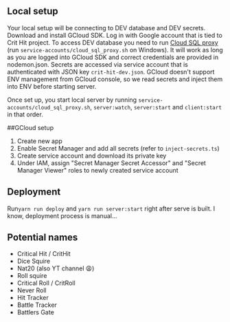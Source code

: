 ## Local setup
Your local setup will be connecting to DEV database and DEV secrets. Download and install GCloud SDK. Log in with Google account that is tied to Crit Hit project. To access DEV database you need to run [Cloud SQL proxy](https://cloud.google.com/sql/docs/mysql/sql-proxy) (run `service-accounts/cloud_sql_proxy.sh` on Windows). It will work as long as you are logged into GCloud SDK and correct credentials are provided in nodemon.json. Secrets are accessed via service account that is authenticated with JSON key `crit-hit-dev.json`. GCloud doesn't support ENV management from GCloud console, so we read secrets and inject them into ENV before starting server.

Once set up, you start local server by running `service-accounts/cloud_sql_proxy.sh`, `server:watch`, `server:start` and `client:start` in that order.

##GCloud setup

1. Create new app
2. Enable Secret Manager and add all secrets (refer to `inject-secrets.ts`)
3. Create service account and download its private key
4. Under IAM, assign "Secret Manager Secret Accessor" and "Secret Manager Viewer" roles to newly created service account

## Deployment
Run`yarn run deploy` and `yarn run server:start` right after serve is built. I know, deployment process is manual...


## Potential names
* Critical Hit / CritHit
* Dice Squire
* Nat20 (also YT channel 😩)
* Roll squire
* Critical Roll / CritRoll
* Never Roll
* Hit Tracker
* Battle Tracker
* Battlers Gate
